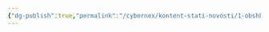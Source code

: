 ```yaml
---
{"dg-publish":true,"permalink":"/cybernex/kontent-stati-novosti/1-obshhij-pravila-dlya-kontenta/","dgPassFrontmatter":true,"created":"2025-07-16T14:36:06.918+08:00","updated":"2025-07-16T14:36:48.416+08:00"}
---
```





